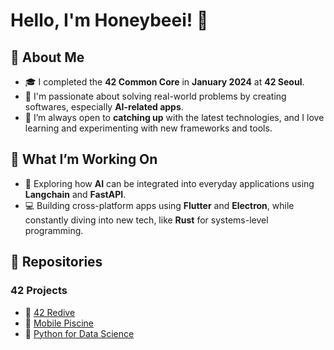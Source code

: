 # Hello, I'm Honeybeei! 🐝

## 🚀 About Me

- 🎓 I completed the **42 Common Core** in **January 2024** at **42 Seoul**.
- 🤖 I'm passionate about solving real-world problems by creating softwares, especially **AI-related apps**.
- 🌱 I’m always open to **catching up** with the latest technologies, and I love learning and experimenting with new frameworks and tools.

## 🚧 What I’m Working On

- 🌱 Exploring how **AI** can be integrated into everyday applications using **Langchain** and **FastAPI**.
- 💻 Building cross-platform apps using **Flutter** and **Electron**, while constantly diving into new tech, like **Rust** for systems-level programming.

## 🌟 Repositories

### 42 Projects

- 🔁 [42 Redive](https://github.com/Honeybeei/42-Redive)
- 📱 [Mobile Piscine](https://github.com/Honeybeei/42-mobile-piscine)
- 🐍 [Python for Data Science](https://github.com/Honeybeei/42-python-for-data-science?tab=readme-ov-file)
